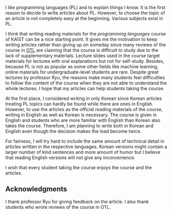 I like programming languages (PL) and to explain things I know. It is the first reason to decide to write articles about PL. However, to choose the topic of an article is not completely easy at the beginning. Various subjects exist in PL.

I think that writing reading materials for the *programming languages* course of KAIST can be a nice starting point. It gives me the motivation to keep writing articles rather than giving up on someday since many reviews of the course in [OTL](https://otl.kaist.ac.kr/review/result/course/749/2/) are claiming that the course is difficult to study due to the lack of supplementary materials. Lecture slides used in the course target materials for lectures with oral explanations but not for self-study. Besides, because PL is not as popular as some other fields like machine learning, online materials for undergraduate-level students are rare. Despite great lectures by professor Ryu, the reasons make many students feel difficulties to follow the content of the course when they are not able to understand the whole lectures. I hope that my articles can help students taking the course.

At the first place, I considered writing in only Korean since Korean articles treating PL topics can hardly be found while there are ones in English. However, to use the articles as the official reading materials of the course, writing in English as well as Korean is necessary. The course is given in English and students who are more familiar with English than Korean also takes the course. Therefore, I am planning to write both in Korean and English even though the decision makes the load become twice.

For fairness, I will try hard to include the same amount of technical detail in articles written in the respective languages. Korean versions might contain a larger number of kind sentences and more amount of humor but I believe that reading English versions will not give any inconvenience.

I wish that every student taking the course enjoys the course and the articles.

## Acknowledgments

I thank professor Ryu for giving feedback on the article. I also thank students who wrote reviews of the course in OTL.

